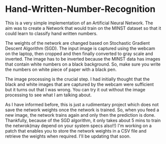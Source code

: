 # Hand-Written-Number-Recognition

This is a very simple implementation of an Artificial Neural Network. The aim was to create a Network that would train on the MINST dataset so that it could learn to classify hand written numbers. 

The weights of the network are changed based on Stochastic Gradient Descent Algorithm (SGD).
The input image is captured using the webcam on the laptop, then cropped and then finally converted to gray scale and inverted. The image has to be inverted because the MINST data has images that contain white numbers on a black background. So, make sure you write the numbers on white piece of paper with a black pen.

The image processing is the crucial step. I had initially thought that the black and white images that are captured by the webcam were sufficient but it turns out that I was wrong. You can try it out without the image processing to see what I am talking about.

As I have informed before, this is just a rudimentary project which does not save the network weights once the network is trained. So, when you feed a new image, the network trains again and only then the prediction is done. Thankfully, because of the SGD algorithm, it only takes about 5 mins to train the netwrok(may depend on your system specs also!!) I'm working on a patch that enables you to store the network weights in a CSV file and retrieve the weights when required. I'll be updating that soon.

